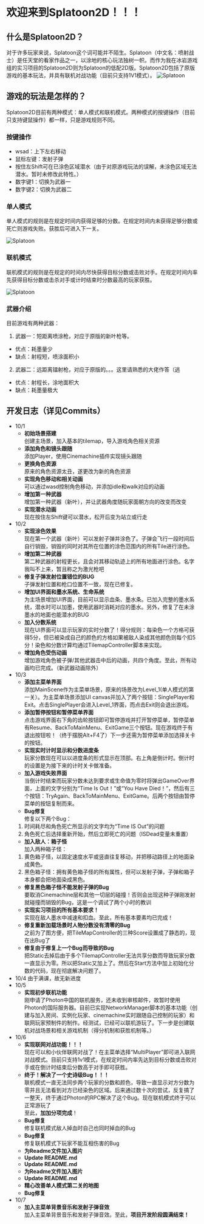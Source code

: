 # 欢迎来到Splatoon2D！！！
## 什么是Splatoon2D？  
对于许多玩家来说，Splatoon这个词可能并不陌生。Splatoon（中文名：喷射战士）是任天堂的看家作品之⼀，以涂地的核⼼玩法独树⼀帜。而作为我在冰岩游戏组的实习项目的Splatoon2D则为Splatoon的低配2D版。Splatoon2D包括了原版游戏的基本玩法，并具有联机对战功能（目前只支持1V1模式）。
![Splatoon](/Pictures/Splatoon.jfif)  
## 游戏的玩法是怎样的？  
Splatoon2D目前有两种模式：单人模式和联机模式。两种模式的按键操作（目前只支持键鼠操作）都一样，只是游戏规则不同。
### 按键操作
- wsad：上下左右移动
- 鼠标左键：发射子弹
- 按住左Shift可在已涂色区域潜水（由于对原游戏玩法的误解，未涂色区域无法潜水。暂时未修改此特性。）
- 数字键1：切换为武器一
- 数字键2：切换为武器二
### 单人模式
单人模式的规则是在规定时间内获得足够的分数。在规定时间内未获得足够分数或死亡则游戏失败。获胜后可进入下一关。

![Splatoon](/Pictures/Single.png)  
### 联机模式
联机模式的规则是在规定的时间内尽快获得目标分数或击败对手。在规定时间内率先获得目标分数或击杀对手或计时结束时分数最高的玩家获胜。

![Splatoon](/Pictures/Online.png)  
### 武器介绍
目前游戏有两种武器：
1. 武器一：短距离喷涂枪，对应于原版的新叶枪等。
  - 优点：耗墨量少
  - 缺点：射程短，喷涂面积小
2. 武器二：远距离镭射枪，对应于原版的。。。这里请熟悉的大佬作答（逃
  - 优点：射程长，涂地面积大
  - 缺点：耗墨量极大
## 开发日志（详见Commits）
- 10/1
	- **初始场景搭建**  
	创建主场景，加入基本的tilemap，导入游戏角色相关资源
	- **添加角色和镜头跟随**  
	添加Player，使用Cinemachine插件实现镜头跟随
	- **更换角色资源**  
	原来的角色资源太丑，遂更改为新的角色资源
	- **实现角色移动和相关动画**  
	可以通过wasd控制角色移动，并添加idle和walk对应的动画
	- **增加第一种武器**  
	增加第一种武器（新叶），并让武器角度随玩家面朝方向的改变而改变
	- **实现潜水动画**  
	现在按住左Shift键可以潜水，松开后变为站立或行走
- 10/2
	- **实现涂色效果**  
	现在第一个武器（新叶）可以发射子弹并涂色了。子弹会飞行一段时间后自行销毁，销毁的同时对其所在位置的涂色范围内的所有Tile进行涂色。
	- **增加第二种武器**  
	第二种武器的射程更长，且会对其移动轨迹上的所有地面进行涂色。名字我叫不上来，暂且称之为激光枪吧
	- **修复子弹发射位置错位的BUG**  
	子弹发射位置和枪口位置不一致，现在已修复。
	- **增加UI界面和墨水系统、生命系统**  
	为主场景增加UI界面，目前可以显示血条、墨水条。已加入完整的墨水系统，潜水时可以加墨，使用武器时消耗对应的墨水。另外，修复了在未涂墨水的地面也能潜水的BUG
	- **加入分数系统**  
	现在UI界面可以显示玩家的实时分数了！得分规则：每染色一个方格可获得5分，但已被染成自己的颜色的方格如果被敌人染成其他颜色则每个扣5分！染色和分数计算均通过TilemapController脚本来实现。
	- **增加角色受伤动画**  
	增加游戏角色被子弹/其他武器击中后的动画，共四个角度。至此，所有动画均已完成。（新武器动画除外）
- 10/3 
	- **添加主菜单界面**  
	添加MainScene作为主菜单场景，原来的场景改为Level_1(单人模式的第一关）。为主菜单场景添加UI canvas并加入了两个按钮：SinglePlayer和Exit。点击SinglePlayer会进入Level_1界面，而点击Exit则会退出游戏。
	- **添加暂停按钮和暂停菜单界面**  
	点击游戏界面右下角的齿轮按钮即可暂停游戏并打开暂停菜单，暂停菜单有Resume、BackToMainMenu、ExitGame三个按钮。现在游戏终于有退出按钮啦！（终于摆脱Alt+F4了）下一步还需为暂停菜单添加选择关卡的按钮。
	- **实现实时计时显示和分数进度条**  
	玩家分数现在可以以进度条的形式显示在顶部。右上角是倒计时。倒计时的设置是为接下来的计时关卡做准备。
	- **加入游戏失败界面**  
	当倒计时结束而玩家分数未达到要求或生命值为零时将弹出GameOver界面，上面的文字分别为“Time Is Out！”或“You Have Died！”，然后有三个按钮：TryAgain、BackToMainMenu、ExitGame。后两个按钮由暂停菜单的按钮复制而来。
	- **Bug修复**    
	修复以下两个Bug：  
	1. 时间耗尽和角色死亡所显示的文字均为“Time IS Out”的问题
	2. 角色死亡后选择重新开始，然后立即死亡的问题（ISDead变量未重置）
	- **加入敌人：箱子怪**  
	加入两种箱子怪：
	1. 黄色箱子怪，以固定速度水平或竖直往复移动，并把移动路径上的地面染成黄色。
	2. 黑色箱子怪：拥有黄色箱子怪的所有属性，但可以发射子弹，子弹和箱子本身都会把地面染成黑色。
	- **修复黑色箱子怪不能发射子弹的Bug**  
	要取消Cinemachine层和其他一切层的碰撞！否则会出现这种子弹刚发射就碰撞而销毁的Bug，这是一个调试了两个小时的教训
	- **实现实习项目的所有基本要求！**  
	实现在敌人墨水中减速和扣血。至此，所有基本要素均已完成！
	- **修复重新加载场景时人物分数没有清零的Bug**  
	之前为了图方便，把TileMapController的三种Score设置成了静态的，现在出Bug了
	- **修复由于修复上一个Bug而导致的Bug**  
	把Static去掉后由于多个TilemapController无法共享分数而导致玩家分数一直显示为零。所以把Static又加上了。然后在Start方法中加上初始化分数的代码，现在彻底解决问题了。
- 10/4
由于满课，故无新进度
- 10/5
	- **实现初步联机功能**  
	刚申请了Photon中国的联机服务，还未收到审核邮件，故暂时使用Photon的国际服务器。目前已实现NetworkManager脚本的基本功能（创建与加入房间、实例化玩家、cinemachine实时跟随自己控制的玩家）和联网玩家预制件的制作。经测试，已经可以联机游玩了。下一步是创建联机对战场景和相关游戏机制（得分机制和获胜机制等。）
- 10/6
	- **实现联网对战功能！！！**  
	现在可以和小伙伴联网对战了！在主菜单选择“MultiPlayer”即可进入联网对战模式。目前只支持1v1模式，在规定时间内率先达到目标分数或击败对手或在倒计时结束后分数高于对手即可获胜。
	- **终于！解决了一个史诗级Bug！！！**  
	联机模式一直无法同步两个玩家的分数和颜色，导致一直显示对方分数为零并且无法看到对方已经染色的区域。后来通过数十次的尝试，反复搞了一整天，终于通过Photon的RPC解决了这个Bug。现在联机模式终于可以正常游玩了  
	至此，**加加分项完成**！
	- **Bug修复**  
	修复联机模式敌人掉血时自己也同时掉血的Bug
	- **Bug修复**  
	修复联机模式下玩家不能互相伤害的Bug
	- **为Readme文件加入图片**  
	- **Update README.md**  
	- **Update README.md**  
	- **为Readme文件加入图片**  
	- **Update README.md**  
	- **精心改善单人模式第二关的地图**
	- **Bug修复**
- 10/7 	
	- **加入主菜单背景音乐和发射子弹音效**  
	加入主菜单背景音乐和发射子弹音效。至此，**项目开发阶段圆满结束！**
	
